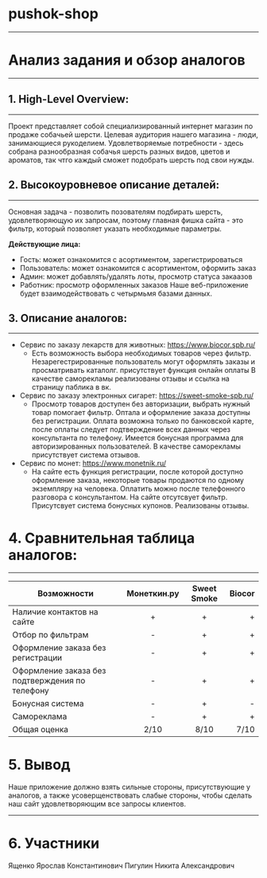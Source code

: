 # pushok-shop
___
# Анализ задания и обзор аналогов
___
## 1. High-Level Overview:
___
Проект представляет собой специализированный интернет магазин по продаже собачьей шерсти. Целевая аудитория нашего магазина - люди, занимающиеся рукоделием. Удовлетворяемые потребности - здесь собрана разнообразная собачья шерсть разных видов, цветов и ароматов, так чтго каждый сможет подобрать шерсть под свои нужды.
## 2. Высокоуровневое описание деталей:
___
Основная задача - позволить позователям подбирать шерсть, удовлетворяющую их запросам, поэтому главная фишка сайта - это фильтр, который позволяет указать необходимые параметры.

**Действующие лица:**
* Гость: может ознакомится с асортиментом, зарегистрироваться
* Пользователь: может ознакомится с асортиментом, оформить заказ
* Админ: может добавлять/удалять лоты, просмотр статуса закаазов
* Работник: просмотр оформленных заказов
  Наше веб-приложение будет взаимодействовать с четырмьмя базами данных.
## 3. Описание аналогов:
  ___
* Сервис по заказу лекарств для животных: https://www.biocor.spb.ru/
     * Есть возможность выбора необходимых товаров через фильтр. Незарегестрированные пользователь могут оформлять заказы и просматривать каталолг. присутствует функция онлайн оплаты В качестве саморекламы реализованы отзывы и ссылка на страницу паблика в вк.
* Сервис по заказу электронных сигарет: https://sweet-smoke-spb.ru/
  * Просмотр товаров доступен без авторизации, выбрать нужный товар помогает фильтр. Оптала и оформление заказа доступны без регистрации. Оплата возможна только по банковской карте, после оплаты следует подтверждение всех данных через консультанта по телефону. Имеется бонусная программа для авторизированных пользователей. В качестве саморекламы присутствует система отзывов.
* Сервис по монет: https://www.monetnik.ru/
  * На сайте есть функция регистрации, после которой доступно оформление заказа, некоторые товары продаются по одному экземпляру на человека. Оплатить можно после телефонного разговора с консультантом. На сайте отсутсвует фильтр. Присутсвует система бонусных купонов. Реализованы отзывы.
# 4. Сравнительная таблица аналогов:
___
| Возможности                                     | Монеткин.ру |  Sweet Smoke  |  Biocor |
|-------------------------------------------------|:-----------:|:-------------:|--------:|
| Наличие контактов на сайте                      |      +      |   + |       + |
| Отбор по фильтрам                               |      -      | + | +|
| Оформление заказа без регистрации               |     -       | + | + |
| Оформление заказа без подтверждения по телефону | - | + | +|
| Бонусная система                                | - | + | - |
|Самореклама | - | + | + |
|Общая оценка| 2/10 | 8/10| 7/10 |
# 5. Вывод
Наше приложение должно взять сильные стороны, присутствующие у аналогов, а также усоверщенствовать слабые стороны, чтобы сделать наш сайт удовлетворяющим все запросы клиентов.
___
# 6. Участники
Ященко Ярослав Константинович
Пигулин Никита Александрович

